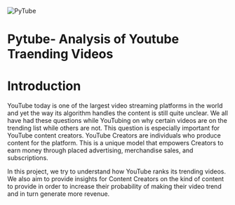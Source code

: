 ![PyTube](https://files.realpython.com/media/python-youtube-channels.f8f0ff39fe05.jpg)

# **Pytube- Analysis of Youtube Traending Videos**


# Introduction
YouTube today is one of the largest video streaming platforms in the world and yet the way its algorithm handles the content is still quite unclear. We all have had these questions while YouTubing on why certain videos are on the trending list while others are not. This question is especially important for YouTube content creators. YouTube Creators are individuals who produce content for the platform. This is a unique model that empowers Creators to earn money through placed advertising, merchandise sales, and subscriptions.

In this project, we try to understand how YouTube ranks its trending videos. We also aim to provide insights for Content Creators on the kind of content to provide in order to increase their probability of making their video trend and in turn generate more revenue.
